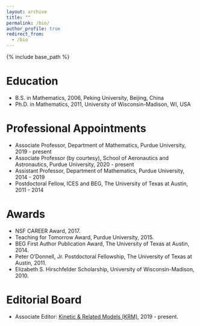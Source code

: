 ```yaml
---
layout: archive
title: ""
permalink: /bio/
author_profile: true
redirect_from:
  - /bio
---
```


{% include base_path %}

Education
======
* B.S. in Mathematics, 2006, Peking University, Beijing, China
* Ph.D. in Mathematics, 2011, University of Wisconsin-Madison, WI, USA

Professional Appointments
======
* Associate Professor, Department of Mathematics, Purdue University, 2019 - present
* Associate Professor (by courtesy), School of Aeronautics and Astronautics, Purdue University, 2020 - present
* Assistant Professor, Department of Mathematics, Purdue University, 2014 - 2019
* Postdoctoral Fellow, ICES and BEG, The University of Texas at Austin, 2011 - 2014
  
Awards
======
* NSF CAREER Award, 2017.
* Teaching for Tomorrow Award, Purdue University, 2015.
* BEG First Author Publication Award, The University of Texas at Austin, 2014.
* Peter O’Donnell, Jr. Postdoctoral Fellowship, The University of Texas at Austin, 2011.
* Elizabeth S. Hirschfelder Scholarship, University of Wisconsin-Madison, 2010.

Editorial Board
======
* Associate Editor: [Kinetic & Related Models (KRM)](http://www.aimsciences.org/journal/1937-5093), 2019 - present.
